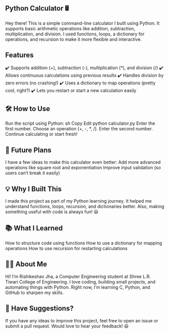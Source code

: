 ## Python Calculator 🖩
Hey there! This is a simple command-line calculator I built using Python. It supports basic arithmetic operations like addition, subtraction, multiplication, and division. I used functions, loops, a dictionary for operations, and recursion to make it more flexible and interactive.

##  Features
✔️ Supports addition (+), subtraction (-), multiplication (*), and division (/)
✔️ Allows continuous calculations using previous results
✔️ Handles division by zero errors (no crashing!)
✔️ Uses a dictionary to map operations (pretty cool, right?)
✔️ Lets you restart or start a new calculation easily

## 🛠 How to Use
Run the script using Python:
sh
Copy
Edit
python calculator.py
Enter the first number.
Choose an operation (+, -, *, /).
Enter the second number.
Continue calculating or start fresh!

## 🚀 Future Plans
I have a few ideas to make this calculator even better:
Add more advanced operations like square root and exponentiation
Improve input validation (so users can’t break it easily)

## 💡 Why I Built This
I made this project as part of my Python learning journey. It helped me understand functions, loops, recursion, and dictionaries better. Also, making something useful with code is always fun! 😃

## 📚 What I Learned
How to structure code using functions
How to use a dictionary for mapping operations
How to use recursion for restarting calculations
## 👨‍💻 About Me
Hi! I’m Rishikeshav Jha, a Computer Engineering student at Shree L.R. Tiwari College of Engineering. I love coding, building small projects, and automating things with Python. Right now, I’m learning C, Python, and GitHub to sharpen my skills.

## 💬 Have Suggestions?
If you have any ideas to improve this project, feel free to open an issue or submit a pull request. Would love to hear your feedback! 😃

